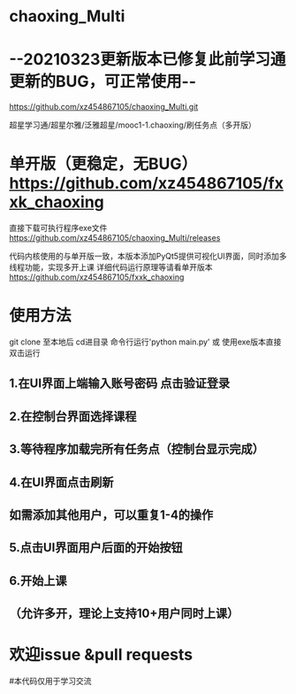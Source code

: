 ﻿# chaoxing_Multi

# --20210323更新版本已修复此前学习通更新的BUG，可正常使用--

https://github.com/xz454867105/chaoxing_Multi.git

超星学习通/超星尔雅/泛雅超星/mooc1-1.chaoxing/刷任务点（多开版）

单开版（更稳定，无BUG）
https://github.com/xz454867105/fxxk_chaoxing
=======

直接下载可执行程序exe文件
https://github.com/xz454867105/chaoxing_Multi/releases

代码内核使用的与单开版一致，本版本添加PyQt5提供可视化UI界面，同时添加多线程功能，实现多开上课
详细代码运行原理等请看单开版本
https://github.com/xz454867105/fxxk_chaoxing

# 使用方法
git clone 至本地后 cd进目录 命令行运行'python main.py'
或
使用exe版本直接双击运行

## 1.在UI界面上端输入账号密码 点击验证登录
## 2.在控制台界面选择课程
## 3.等待程序加载完所有任务点（控制台显示完成）
## 4.在UI界面点击刷新
## 如需添加其他用户，可以重复1-4的操作

## 5.点击UI界面用户后面的开始按钮
## 6.开始上课
## （允许多开，理论上支持10+用户同时上课）


# 欢迎issue &pull requests

#本代码仅用于学习交流